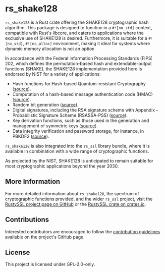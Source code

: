 # rs_shake128

`rs_shake128` is a Rust crate offering the SHAKE128 cryptographic hash algorithm. This package is designed to function in a `#![no_std]` context, compatible with Rust's libcore, and caters to applications where the exclusive use of SHAKE128 is desired. Furthermore, it is suitable for a `#![no_std]`, `#![no_alloc]` environment, making it ideal for systems where dynamic memory allocation is not an option.

In accordance with the Federal Information Processing Standards (FIPS) 202, which defines the permutation-based hash and extendable-output functions (SHAKE), the SHAKE128 implementation provided here is endorsed by NIST for a variety of applications:

- Hash functions for Hash-based Quantum-resistant Cryptography ([source](https://nvlpubs.nist.gov/nistpubs/SpecialPublications/NIST.SP.800-208.pdf)).
- Computation of a hash-based message authentication code (HMAC) ([source](https://tools.ietf.org/html/rfc2104)).
- Random bit generation ([source](https://nvlpubs.nist.gov/nistpubs/SpecialPublications/NIST.SP.800-90Ar1.pdf)).
- Digital signatures, including the RSA signature scheme with Appendix – Probabilistic Signature Scheme (RSASSA-PSS) ([source](https://nvlpubs.nist.gov/nistpubs/SpecialPublications/NIST.SP.800-107r1.pdf)).
- Key derivation functions, such as those used in the generation and management of symmetric keys ([source](https://nvlpubs.nist.gov/nistpubs/SpecialPublications/NIST.SP.800-56Cr1.pdf)).
- Data integrity verification and password storage, for instance, in PBKDF2 ([source](https://nvlpubs.nist.gov/nistpubs/SpecialPublications/NIST.SP.800-132.pdf)).

`rs_shake128` is also integrated into the `rs_ssl` library bundle, where it is available in combination with a wide range of cryptographic functions.

As projected by the NIST, SHAKE128 is anticipated to remain suitable for most cryptographic applications beyond the year 2030.

## More Information

For more detailed information about `rs_shake128`, the spectrum of cryptographic functions provided, and the wider `rs_ssl` project, visit the [RustySSL project page on GitHub](https://github.com/RustySSL/rs_ssl) or the [RustySSL crate on crates.io](https://crates.io/crates/rs_ssl).

## Contributions
Interested contributors are encouraged to follow the [contribution guidelines](https://github.com/RustySSL/rs_ssl/CONTRIBUTING.md) available on the project's GitHub page.

## License
This project is licensed under GPL-2.0-only.
